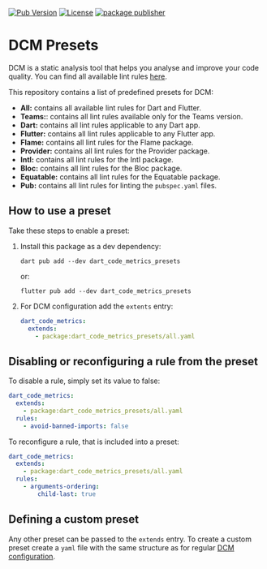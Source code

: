 [![Pub Version](https://img.shields.io/pub/v/dart_code_metrics_presets?logo=dart&logoColor=white)](https://pub.dev/packages/dart_code_metrics_presets/)
[![License](https://img.shields.io/github/license/CQLabs/dart-code-metrics-presets)](https://github.com/CQLabs/dart-code-metrics-presets/blob/main/LICENSE)
[![package publisher](https://img.shields.io/pub/publisher/dart_code_metrics.svg)](https://pub.dev/packages/dart_code_metrics/publisher)

# DCM Presets

DCM is a static analysis tool that helps you analyse and improve your code quality. You can find all available lint rules [here](https://dcm.dev/docs/individuals/rules).

This repository contains a list of predefined presets for DCM:

- **All:** contains all available lint rules for Dart and Flutter.
- **Teams:**: contains all lint rules available only for the Teams version.
- **Dart:** contains all lint rules applicable to any Dart app.
- **Flutter:** contains all lint rules applicable to any Flutter app.
- **Flame:** contains all lint rules for the Flame package.
- **Provider:** contains all lint rules for the Provider package.
- **Intl:** contains all lint rules for the Intl package.
- **Bloc:** contains all lint rules for the Bloc package.
- **Equatable:** contains all lint rules for the Equatable package.
- **Pub:** contains all lint rules for linting the `pubspec.yaml` files.

## How to use a preset

Take these steps to enable a preset:

1. Install this package as a dev dependency:

   ```terminal
   dart pub add --dev dart_code_metrics_presets
   ```

   or:

   ```terminal
   flutter pub add --dev dart_code_metrics_presets
   ```

2. For DCM configuration add the `extents` entry:

   ```yaml
   dart_code_metrics:
     extends:
       - package:dart_code_metrics_presets/all.yaml
   ```

## Disabling or reconfiguring a rule from the preset

To disable a rule, simply set its value to false:

```yaml
dart_code_metrics:
  extends:
    - package:dart_code_metrics_presets/all.yaml
  rules:
    - avoid-banned-imports: false
```

To reconfigure a rule, that is included into a preset:

```yaml
dart_code_metrics:
  extends:
    - package:dart_code_metrics_presets/all.yaml
  rules:
    - arguments-ordering:
        child-last: true
```

## Defining a custom preset

Any other preset can be passed to the `extends` entry. To create a custom preset create a `yaml` file with the same structure as for regular [DCM configuration](https://dcm.dev/docs/individuals/configuration/).
